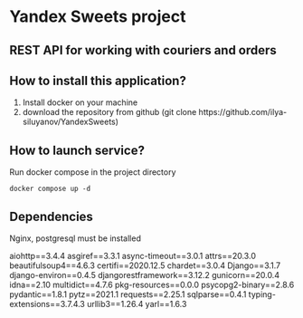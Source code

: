 <h1>Yandex Sweets project</h1>
<h2>REST API for working with couriers and orders</h2>

<h2>How to install this application?</h2>
<ol>
    <li>
        Install docker on your machine
    </li>
    <li>
        download the repository from github
        (git clone https://github.com/ilya-siluyanov/YandexSweets)
    </li>
    
</ol>
<h2>How to launch service?</h2>
<p>Run docker compose in the project directory</p>
<code>docker compose up -d</code>









<h2>Dependencies</h2>
Nginx, postgresql must be installed
<p>
aiohttp==3.4.4
asgiref==3.3.1
async-timeout==3.0.1
attrs==20.3.0
beautifulsoup4==4.6.3
certifi==2020.12.5
chardet==3.0.4
Django==3.1.7
django-environ==0.4.5
djangorestframework==3.12.2
gunicorn==20.0.4
idna==2.10
multidict==4.7.6
pkg-resources==0.0.0
psycopg2-binary==2.8.6
pydantic==1.8.1
pytz==2021.1
requests==2.25.1
sqlparse==0.4.1
typing-extensions==3.7.4.3
urllib3==1.26.4
yarl==1.6.3
</p>